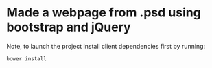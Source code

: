 # Made a webpage from .psd using bootstrap and jQuery 
Note, to launch the project install client dependencies first by running:

```bower install```
